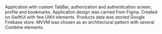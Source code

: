  Application with custom TabBar, authorization and 
authentication screen, profile and bookmarks. Application design was 
carried from Figma. Created on SwiftUI with few UIKit elements. Products 
data was storied Google Firebase store. MVVM was chosen as an 
architectural pattern with several Combine elements.
